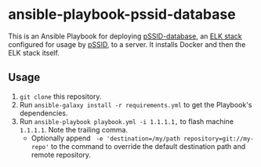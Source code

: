 # ansible-playbook-pssid-database

This is an Ansible Playbook for deploying [pSSID-database](https://github.com/UMNET-perfSONAR/pSSID-database), an [ELK stack](https://www.elastic.co/what-is/elk-stack) configured for usage by [pSSID](https://github.com/UMNET-perfSONAR/pSSID), to a server. It installs Docker and then the ELK stack itself.

## Usage

1. `git clone` this repository.
1. Run `ansible-galaxy install -r requirements.yml` to get the Playbook's dependencies.
1. Run `ansible-playbook playbook.yml -i 1.1.1.1,` to flash machine `1.1.1.1`. Note the trailing comma.
    * Optionally append ` -e 'destination=/my/path repository=git://my-repo'` to the command to override the default destination path and remote repository.
